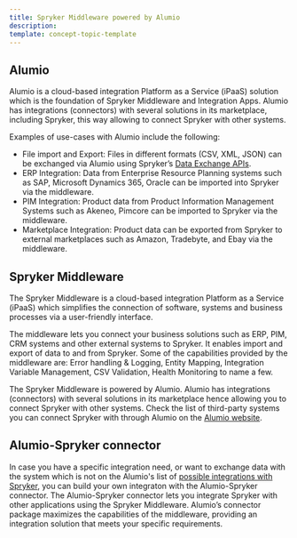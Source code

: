 ```yaml
---
title: Spryker Middleware powered by Alumio
description: 
template: concept-topic-template
---
```


## Alumio

Alumio is a cloud-based integration Platform as a Service (iPaaS) solution which is the foundation of Spryker Middleware and Integration Apps. Alumio has integrations (connectors) with several solutions in its marketplace, including Spryker, this way allowing to connect Spryker with other systems. 

Examples of use-cases with Alumio include the following:

- File import and Export: Files in different formats (CSV, XML, JSON) can be exchanged via Alumio using Spryker’s [Data Exchange APIs](docs\pbc\all\data-exchange\data-exchange-api\data-exchang-api.md).
- ERP Integration: Data from Enterprise Resource Planning systems such as SAP, Microsoft Dynamics 365, Oracle can be imported into Spryker via the middleware. 
- PIM Integration: Product data from Product Information Management Systems such as Akeneo, Pimcore can be imported to Spryker via the middleware.
- Marketplace Integration: Product data can be exported from Spryker to external marketplaces such as Amazon, Tradebyte, and Ebay via the middleware.

## Spryker Middleware

The Spryker Middleware is a cloud-based integration Platform as a Service (iPaaS) which simplifies the connection of software, systems and business processes via a user-friendly interface.

The middleware lets you connect your business solutions such as ERP, PIM, CRM systems and other external systems to Spryker. It enables import and export of data to and from Spryker. Some of the capabilities provided by the middleware are: Error handling & Logging, Entity Mapping, Integration Variable Management, CSV Validation, Health Monitoring to name a few. 

The Spryker Middleware is powered by Alumio. Alumio has integrations (connectors) with several solutions in its marketplace hence allowing you to connect Spryker with other systems. Check the list of third-party systems you can connect Spryker with through Alumio on the [Alumio website](https://www.alumio.com/platforms/spryker). 

## Alumio-Spryker connector

In case you have a specific integration need, or want to exchange data with the system which is not on the Alumio's list of [possible integrations with Spryker](https://www.alumio.com/platforms/spryker), you can build your own integraton with the Alumio-Spryker connector. The Alumio-Spryker connector lets you integrate Spryker with other applications using the Spryker Middleware. Alumio’s connector package maximizes the capabilities of the middleware, providing an integration solution that meets your specific requirements.



